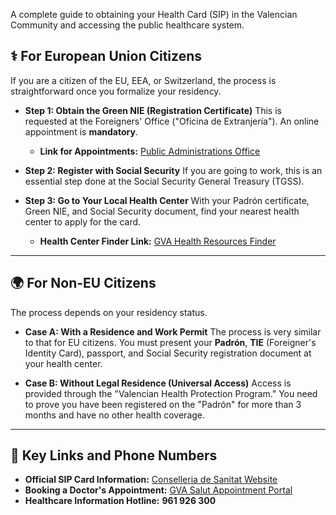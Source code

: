 <div class="guide-intro">
    <p>A complete guide to obtaining your Health Card (SIP) in the Valencian Community and accessing the public healthcare system.</p>
</div>

## ⚕️ For European Union Citizens

If you are a citizen of the EU, EEA, or Switzerland, the process is straightforward once you formalize your residency.

* **Step 1: Obtain the Green NIE (Registration Certificate)**
    This is requested at the Foreigners' Office ("Oficina de Extranjería"). An online appointment is **mandatory**.
    * **Link for Appointments:** [Public Administrations Office](https://icp.administracionelectronica.gob.es/icpplus/index.html)

* **Step 2: Register with Social Security**
    If you are going to work, this is an essential step done at the Social Security General Treasury (TGSS).

* **Step 3: Go to Your Local Health Center**
    With your Padrón certificate, Green NIE, and Social Security document, find your nearest health center to apply for the card.
    * **Health Center Finder Link:** [GVA Health Resources Finder](http://www.san.gva.es/web/dgas/sistemas-de-informacion-sanitaria)

---

## 🌍 For Non-EU Citizens

The process depends on your residency status.

* **Case A: With a Residence and Work Permit**
    The process is very similar to that for EU citizens. You must present your **Padrón**, **TIE** (Foreigner's Identity Card), passport, and Social Security registration document at your health center.

* **Case B: Without Legal Residence (Universal Access)**
    Access is provided through the "Valencian Health Protection Program." You need to prove you have been registered on the "Padrón" for more than 3 months and have no other health coverage.

---

## 🔗 Key Links and Phone Numbers

* **Official SIP Card Information:**
    [Conselleria de Sanitat Website](https://www.san.gva.es/es/web/dgcal/tarjeta-sip)
* **Booking a Doctor's Appointment:**
    [GVA Salut Appointment Portal](https://www.san.gva.es/cita_previa/citaprevia_cas.html)
* **Healthcare Information Hotline:** **961 926 300**